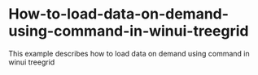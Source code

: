 # How-to-load-data-on-demand-using-command-in-winui-treegrid
This example describes how to load data on demand using command in winui treegrid
